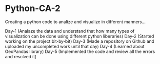 # Python-CA-2
Creating a python code to analize and visualize in different manners...

Day-1 (Analaze the data and understand that how many types of visualization can be done using different python liberaries)
Day-2 (Started working on the project bit-by-bit)
Day-3 (Made a repository on Github and uploaded my uncompleted work until that day)
Day-4 (Learned about GeoPandas library)
Day-5 (Implemented the code and review all the errors and resolved it)


